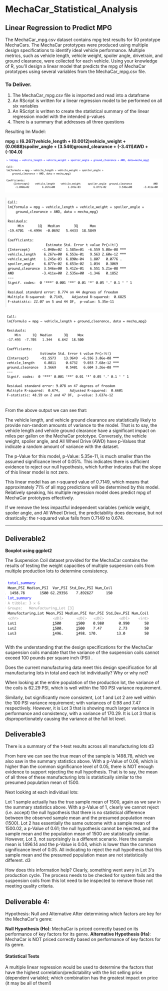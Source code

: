 # MechaCar_Statistical_Analysis

## Linear Regression to Predict MPG

The MechaCar_mpg.csv dataset contains mpg test results for 50 prototype MechaCars. The MechaCar prototypes were produced using multiple design specifications to identify ideal vehicle performance. Multiple metrics, such as vehicle length, vehicle weight, spoiler angle, drivetrain, and ground clearance, were collected for each vehicle. Using your knowledge of R, you’ll design a linear model that predicts the mpg of MechaCar prototypes using several variables from the MechaCar_mpg.csv file.

### To Deliver.

1. The MechaCar_mpg.csv file is imported and read into a dataframe
2. An RScript is written for a linear regression model to be performed on all six variables
3. An RScript is written to create the statistical summary of the linear regression model with the intended p-values
4. There is a summary that addresses all three questions

Resulting lm Model:

**mpg = (6.267)vehicle_length + (0.0012)vehicle_weight + (0.0688)spoiler_angle + (3.546)ground_clearance + (-3.411)AWD + (-104.0)**

![lm_model.png](Resources/images/lm_model.png)

![linear_regression_all.png](Resources/images/linear_regression_all.png)

![linear_regression_filtered.png](Resources/images/linear_regression_filtered.png)

From the above output we can see that:

The vehicle length, and vehicle ground clearance are statistically likely to provide non-random amounts of variance to the model. That is to say, the vehicle length and vehicle ground clearance have a significant impact on miles per gallon on the MechaCar prototype. Conversely, the vehicle weight, spoiler angle, and All Wheel Drive (AWD) have p-Values that indicate a random amount of variance with the dataset.

The p-Value for this model, p-Value: 5.35e-11, is much smaller than the assumed significance level of 0.05%. This indicates there is sufficient evidence to reject our null hypothesis, which further indcates that the slope of this linear model is not zero.

This linear model has an r-squared value of 0.7149, which means that approximately 71% of all mpg predictions will be determined by this model. Relatively speaking, his multiple regression model does predict mpg of MechaCar prototypes effectively.

If we remove the less impactful independent variables (vehicle weight, spoiler angle, and All Wheel Drive), the predictability does decrease, but not drastically: the r-squared value falls from 0.7149 to 0.674.


________________

## Deliverable2

**Boxplot using ggplot2**

The Suspension Coil dataset provided for the MechaCar contains the results of testing the weight capacities of multiple suspension coils from multiple production lots to determine consistency.


 ![Summary_statistics_PSI.png](Resources/images/Summary_statistics_PSI.png)

With the understanding that the design specifications for the MechaCar suspension coils mandate that the variance of the suspension coils cannot exceed 100 pounds per square inch (PSI) .

Does the current manufacturing data meet this design specification for all manufacturing lots in total and each lot individually? Why or why not?

When looking at the entire population of the production lot, the variance of the coils is 62.29 PSI, which is well within the 100 PSI variance requirement.

Similarly, but significantly more consistent, Lot 1 and Lot 2 are well within the 100 PSI variance requirement; with variances of 0.98 and 7.47 respectively. However, it is Lot 3 that is showing much larger variance in performance and consistency, with a variance of 170.29. It is Lot 3 that is disproportionately causing the variance at the full lot level.


## Deliverable3
There is a summary of the t-test results across all manufacturing lots d3

From here we can see the true mean of the sample is 1498.78, which we also saw in the summary statistics above. With a p-Value of 0.06, which is higher than the common significance level of 0.05, there is NOT enough evidence to support rejecting the null hypothesis. That is to say, the mean of all three of these manufacturing lots is statistically similar to the presumed population mean of 1500.


Next looking at each individual lots:

Lot 1 sample actually has the true sample mean of 1500, again as we saw in the summary statistics above. With a p-Value of 1, clearly we cannot reject (i.e. accept) the null hypothesis that there is no statistical difference between the observed sample mean and the presumed population mean (1500).
Lot 2 has essentially the same outcome with a sample mean of 1500.02, a p-Value of 0.61; the null hypothesis cannot be rejected, and the sample mean and the population mean of 1500 are statistically similar.
However, Lot 3, not surprisingly is a different scenario. Here the sample mean is 1496.14 and the p-Value is 0.04, which is lower than the common significance level of 0.05. All indicating to reject the null hypothesis that this sample mean and the presumed population mean are not statistically different.
d3

How does this information help? Clearly, something went awry in Lot 3's production cycle. The process needs to be checked for system fails and the suspension coils from this lot need to be inspected to remove those not meeting quality criteria.

## Deliverable 4: 

Hypothesis: Null and Alternative
After determining which factors are key for the MechaCar's genre:

**Null Hypothesis (Ho)**: MechaCar is priced correctly based on its performance of key factors for its genre.
**Alternative Hypothesis (Ha)**: MechaCar is NOT priced correctly based on performance of key factors for its genre.

#### Statistical Tests
A multiple linear regression would be used to determine the factors that have the highest correlation/predictability with the list selling price (dependent variable); which combination has the greatest impact on price (it may be all of them!)
